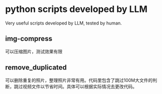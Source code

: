 # python scripts developed by LLM
Very useful scripts developed by LLM, tested by human.

## img-compress
可以压缩图片，测试效果有限

## remove_duplicated
可以删除重复的照片，整理照片非常有用。代码里包含了跳过100M大文件的判断，跳过视频文件以节省时间。具体可以根据实际情况去更改代码。

